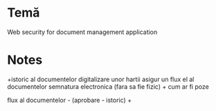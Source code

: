 # Temă 
Web security for document management application

# Notes 

+istoric al documentelor
digitalizare unor hartii 
asigur un flux el al documentelor 
semnatura electronica (fara sa fie fizic) + cum ar fi poze 


flux al documentelor - (aprobare - istoric)
+





